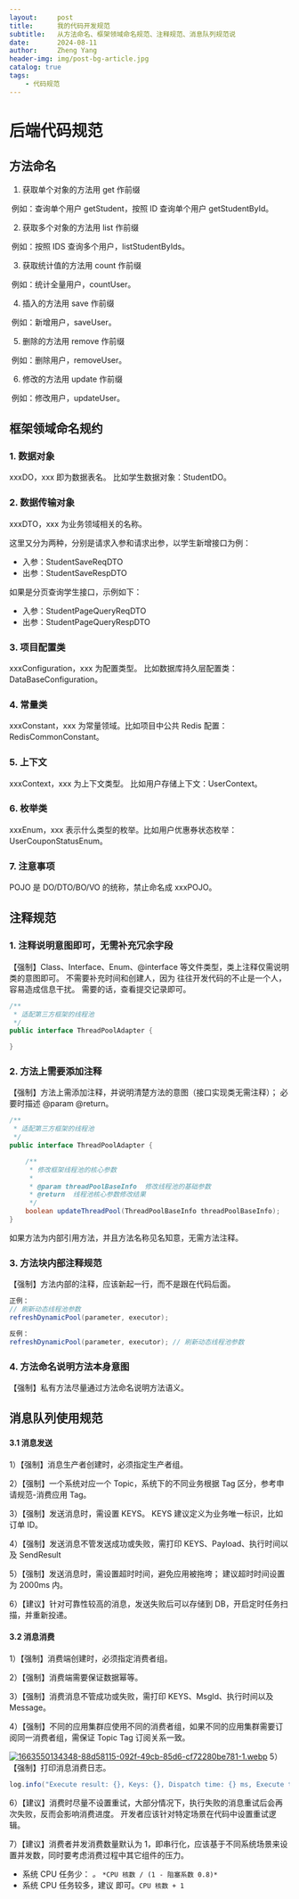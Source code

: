 ```yaml
---
layout:     post
title:      我的代码开发规范
subtitle:   从方法命名、框架领域命名规范、注释规范、消息队列规范说
date:       2024-08-11
author:     Zheng Yang
header-img: img/post-bg-article.jpg
catalog: true
tags:
    - 代码规范
---
```

# 后端代码规范

## 方法命名

1. 获取单个对象的方法用 get 作前缀

​       例如：查询单个用户 getStudent，按照 ID 查询单个用户 getStudentById。

2. 获取多个对象的方法用 list 作前缀

​       例如：按照 IDS 查询多个用户，listStudentByIds。

3. 获取统计值的方法用 count 作前缀

​       例如：统计全量用户，countUser。

4. 插入的方法用 save 作前缀  

​       例如：新增用户，saveUser。

5. 删除的方法用 remove 作前缀

​       例如：删除用户，removeUser。

6. 修改的方法用 update 作前缀

​       例如：修改用户，updateUser。

## 框架领域命名规约

### 1. 数据对象

xxxDO，xxx 即为数据表名。 比如学生数据对象：StudentDO。

### 2. 数据传输对象

xxxDTO，xxx 为业务领域相关的名称。

这里又分为两种，分别是请求入参和请求出参，以学生新增接口为例：

- 入参：StudentSaveReqDTO
- 出参：StudentSaveRespDTO

如果是分页查询学生接口，示例如下：

- 入参：StudentPageQueryReqDTO
- 出参：StudentPageQueryRespDTO

### 3. 项目配置类

xxxConfiguration，xxx 为配置类型。 比如数据库持久层配置类：DataBaseConfiguration。

### 4. 常量类

xxxConstant，xxx 为常量领域。比如项目中公共 Redis 配置：RedisCommonConstant。

### 5. 上下文

xxxContext，xxx 为上下文类型。 比如用户存储上下文：UserContext。

### 6. 枚举类

xxxEnum，xxx 表示什么类型的枚举。比如用户优惠券状态枚举：UserCouponStatusEnum。

### 7. 注意事项

POJO 是 DO/DTO/BO/VO 的统称，禁止命名成 xxxPOJO。

## 注释规范

### 1. 注释说明意图即可，无需补充冗余字段

【强制】Class、Interface、Enum、@interface 等文件类型，类上注释仅需说明类的意图即可。 不需要补充时间和创建人，因为 往往开发代码的不止是一个人，容易造成信息干扰。 需要的话，查看提交记录即可。

```java
/**
 * 适配第三方框架的线程池
 */
public interface ThreadPoolAdapter {

}
```

### 2. 方法上需要添加注释

【强制】方法上需添加注释，并说明清楚方法的意图（接口实现类无需注释）； 必要时描述 @param @return。

```java
/**
 * 适配第三方框架的线程池
 */
public interface ThreadPoolAdapter {

    /**
     * 修改框架线程池的核心参数
     *
     * @param threadPoolBaseInfo  修改线程池的基础参数
     * @return  线程池核心参数修改结果
     */
    boolean updateThreadPool(ThreadPoolBaseInfo threadPoolBaseInfo);
}
```

如果方法为内部引用方法，并且方法名称见名知意，无需方法注释。

### 3. 方法块内部注释规范

【强制】方法内部的注释，应该新起一行，而不是跟在代码后面。

```java
正例：
// 刷新动态线程池参数
refreshDynamicPool(parameter, executor);

反例：
refreshDynamicPool(parameter, executor); // 刷新动态线程池参数
```

### 4. 方法命名说明方法本身意图

【强制】私有方法尽量通过方法命名说明方法语义。

## 消息队列使用规范

#### 3.1 消息发送

1）【强制】消息生产者创建时，必须指定生产者组。

2）【强制】一个系统对应一个 Topic，系统下的不同业务根据 Tag 区分，参考申请规范-消费应用 Tag。

3）【强制】发送消息时，需设置 KEYS。 KEYS 建议定义为业务唯一标识，比如订单 ID。

4）【强制】发送消息不管发送成功或失败，需打印 KEYS、Payload、执行时间以及 SendResult

5）【强制】发送消息时，需设置超时时间，避免应用被拖垮； 建议超时时间设置为 2000ms 内。

6）【建议】针对可靠性较高的消息，发送失败后可以存储到 DB，开启定时任务扫描，并重新投递。

#### 3.2 消息消费

1）【强制】消费端创建时，必须指定消费者组。

2）【强制】消费端需要保证数据幂等。

3）【强制】消费消息不管成功或失败，需打印 KEYS、MsgId、执行时间以及 Message。

4）【强制】不同的应用集群应使用不同的消费者组，如果不同的应用集群需要订阅同一消费者组，需保证 Topic Tag 订阅关系一致。

[![1663550134348-88d58115-092f-49cb-85d6-cf72280be781-1.webp](https://i.postimg.cc/vH8bKdxd/1663550134348-88d58115-092f-49cb-85d6-cf72280be781-1.webp)](https://postimg.cc/Z0QG92Lf)
5）【强制】打印消息消费日志。

```java
log.info("Execute result: {}, Keys: {}, Dispatch time: {} ms, Execute time: {} ms, Message: {}", ...);
```

6）【建议】消费时尽量不设置重试，大部分情况下，执行失败的消息重试后会再次失败，反而会影响消费进度。 开发者应该针对特定场景在代码中设置重试逻辑。

7）【建议】消费者并发消费数量默认为 1，即串行化，应该基于不同系统场景来设置并发数，同时要考虑消费过程中其它组件的压力。

- 系统 CPU 任务少：  *。* `*CPU 核数 / (1 - 阻塞系数 0.8)*`
- 系统 CPU 任务较多，建议  即可。`CPU 核数 + 1`
